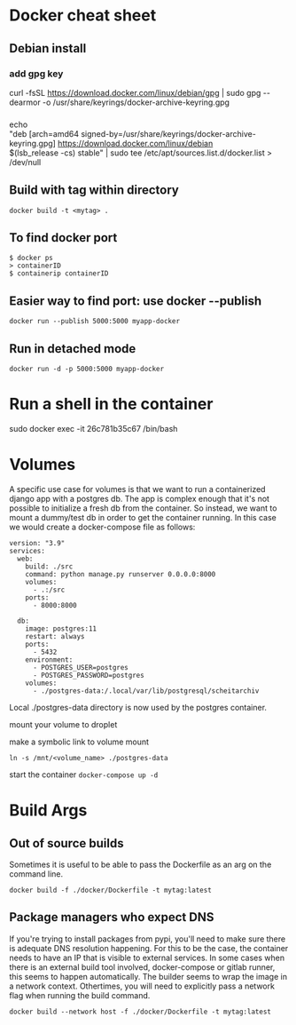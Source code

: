 # Docker cheat sheet

## Debian install

### add gpg key

curl -fsSL https://download.docker.com/linux/debian/gpg | sudo gpg --dearmor -o /usr/share/keyrings/docker-archive-keyring.gpg

###

echo \
 "deb [arch=amd64 signed-by=/usr/share/keyrings/docker-archive-keyring.gpg] https://download.docker.com/linux/debian \
 $(lsb_release -cs) stable" | sudo tee /etc/apt/sources.list.d/docker.list > /dev/null

## Build with tag within directory

`docker build -t <mytag> .`

## To find docker port

```
$ docker ps
> containerID
$ containerip containerID
```

## Easier way to find port: use docker --publish

`docker run --publish 5000:5000 myapp-docker`

## Run in detached mode

`docker run -d -p 5000:5000 myapp-docker`

# Run a shell in the container

sudo docker exec -it 26c781b35c67 /bin/bash

# Volumes

A specific use case for volumes is that we want to run a containerized django
app with a postgres db. The app is complex enough that it's not possible to
initialize a fresh db from the container. So instead, we want to mount a
dummy/test db in order to get the container running. In this case we would
create a docker-compose file as follows:

```
version: "3.9"
services:
  web:
    build: ./src
    command: python manage.py runserver 0.0.0.0:8000
    volumes:
      - .:/src
    ports:
      - 8000:8000

  db:
    image: postgres:11
    restart: always
    ports:
      - 5432
    environment:
      - POSTGRES_USER=postgres
      - POSTGRES_PASSWORD=postgres
    volumes:
      - ./postgres-data:/.local/var/lib/postgresql/scheitarchiv
```

Local ./postgres-data directory is now used by the postgres container.

mount your volume to droplet

make a symbolic link to volume mount

`ln -s /mnt/<volume_name> ./postgres-data`

start the container
`docker-compose up -d`

# Build Args

## Out of source builds

Sometimes it is useful to be able to pass the Dockerfile as an arg on the
command line.

```
docker build -f ./docker/Dockerfile -t mytag:latest
```

## Package managers who expect DNS

If you're trying to install packages from pypi, you'll need to make sure there
is adequate DNS resolution happening. For this to be the case, the container
needs to have an IP that is visible to external services. In some cases when
there is an external build tool involved, docker-compose or gitlab runner, this
seems to happen automatically. The builder seems to wrap the image in a network
context. Othertimes, you will need to explicitly pass a network flag when
running the build command.

```
docker build --network host -f ./docker/Dockerfile -t mytag:latest
```
